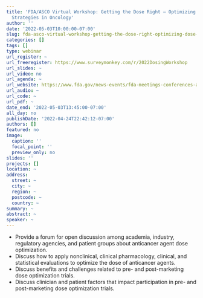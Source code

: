 ```yaml
---
title: 'FDA/ASCO Virtual Workshop: Getting the Dose Right – Optimizing Dose Selection
  Strategies in Oncology'
author: ''
date: '2022-05-03T10:00:00-07:00'
slug: fda-asco-virtual-workshop-getting-the-dose-right-optimizing-dose-selection-strategies-in-oncology
categories: []
tags: []
type: webinar
url_register: ~
url_freeregister: https://www.surveymonkey.com/r/2022DosingWorkshop
url_slides: ~
url_video: no
url_agenda: ~
url_website: https://www.fda.gov/news-events/fda-meetings-conferences-and-workshops/getting-dose-right-optimizing-dose-selection-strategies-oncology-fda-asco-virtual-workshop-05032022
url_audio: ~
url_code: ~
url_pdf: ~
date_end: '2022-05-03T13:45:00-07:00'
all_day: no
publishDate: '2022-04-24T22:42:12-07:00'
authors: []
featured: no
image:
  caption: ''
  focal_point: ''
  preview_only: no
slides: ''
projects: []
location: ~
address:
  street: ~
  city: ~
  region: ~
  postcode: ~
  country: ~
summary: ~
abstract: ~
speaker: ~
---
```

<!--more-->
- Provide a forum for open discussion among academia, industry, regulatory agencies, and patient groups about anticancer agent dose optimization.  
- Discuss how to apply nonclinical, clinical pharmacology, clinical, and statistical evaluations to optimize the dose of anticancer agents.  
- Discuss benefits and challenges related to pre- and post-marketing dose optimization trials.  
- Discuss clinician and patient factors that impact participation in pre- and post-marketing dose optimization trials.  